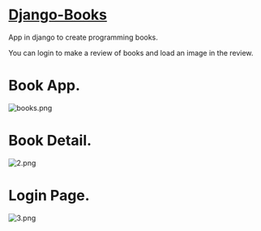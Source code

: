 # [Django-Books](https://github.com/Geeorgge/Django-Books)
App in django to create programming books.

You can login to make a review of books and
load an image in the review.


# Book App.
![books.png](bookstore/assets/images/books.png)


# Book Detail.
![2.png](bookstore/assets/images/2.png)


# Login Page.
![3.png](bookstore/assets/images/3.png)
